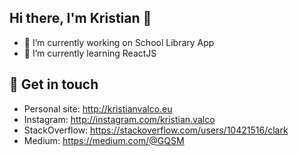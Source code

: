 ## Hi there, I'm Kristian 👋

- 🔭 I’m currently working on School Library App
- 🌱 I’m currently learning ReactJS

## 🔗 Get in touch
- Personal site: http://kristianvalco.eu
- Instagram: http://instagram.com/kristian.valco
- StackOverflow: https://stackoverflow.com/users/10421516/clark
- Medium: https://medium.com/@GQSM
